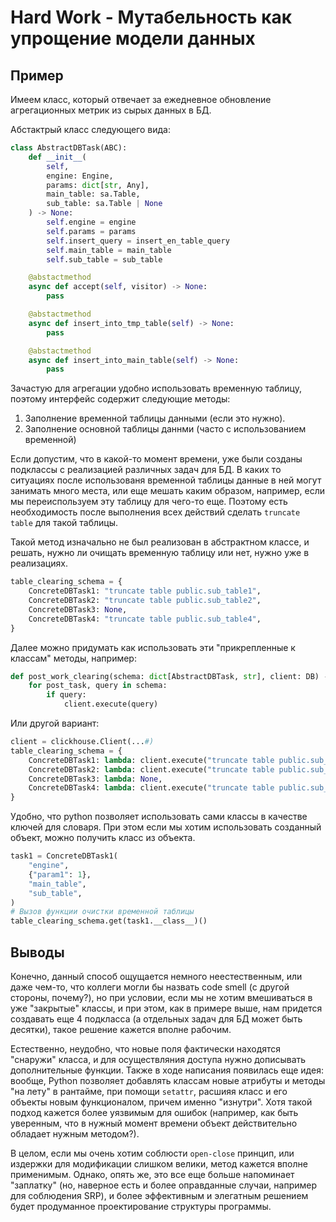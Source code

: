 # Hard Work - Мутабельность как упрощение модели данных

## Пример

Имеем класс, который отвечает за ежедневное обновление агрегационных метрик из сырых данных в БД.

Абстактрый класс следующего вида:

```python
class AbstractDBTask(ABC):
    def __init__(
        self, 
        engine: Engine, 
        params: dict[str, Any],
        main_table: sa.Table,
        sub_table: sa.Table | None
    ) -> None:
        self.engine = engine
        self.params = params
        self.insert_query = insert_en_table_query
        self.main_table = main_table
        self.sub_table = sub_table

    @abstactmethod
    async def accept(self, visitor) -> None:
        pass

    @abstactmethod
    async def insert_into_tmp_table(self) -> None:
        pass

    @abstactmethod
    async def insert_into_main_table(self) -> None:
        pass
```

Зачастую для агрегации удобно использовать временную таблицу, поэтому интерфейс содержит следующие методы:

1. Заполнение временной таблицы данными (если это нужно).
2. Заполнение основной таблицы даннми (часто с использованием временной)

Если допустим, что в какой-то момент времени, уже были созданы подклассы с реализацией различных задач для БД. В каких то ситуациях после использованя временной таблицы данные в ней могут занимать много места, или еще мешать каким образом, например, если мы переиспользуем эту таблицу для чего-то еще.
Поэтому есть необходимость после выполнения всех действий сделать `truncate table` для такой таблицы.

Такой метод изначально не был реализован в абстрактном классе, и решать, нужно ли очищать временную таблицу или нет, нужно уже в реализациях.

```python
table_clearing_schema = {
    ConcreteDBTask1: "truncate table public.sub_table1",
    ConcreteDBTask2: "truncate table public.sub_table2",
    ConcreteDBTask3: None,
    ConcreteDBTask4: "truncate table public.sub_table4",
}
```

Далее можно придумать как использовать эти "прикрепленные к классам" методы, например:

```python
def post_work_clearing(schema: dict[AbstractDBTask, str], client: DB) -> None:
    for post_task, query in schema:
        if query:
            client.execute(query)
```

Или другой вариант:

```python
client = clickhouse.Client(...#)
table_clearing_schema = {
    ConcreteDBTask1: lambda: client.execute("truncate table public.sub_table1"),
    ConcreteDBTask2: lambda: client.execute("truncate table public.sub_table2"),
    ConcreteDBTask3: lambda: None,
    ConcreteDBTask4: lambda: client.execute("truncate table public.sub_table4"),
}
```

Удобно, что python позволяет использовать сами классы в качестве ключей для словаря.
При этом если мы хотим использовать созданный объект, можно получить класс из объекта.

```python
task1 = ConcreteDBTask1(
    "engine",
    {"param1": 1},
    "main_table",
    "sub_table",
)
# Вызов функции очистки временной таблицы
table_clearing_schema.get(task1.__class__)()
```

## Выводы

Конечно, данный способ ощущается немного неестественным, или даже чем-то, что коллеги могли бы назвать code smell (с другой стороны, почему?), но при условии, если мы не хотим вмешиваться в уже "закрытые" классы, и при этом, как в примере выше, нам придется создавать еще 4 подкласса (а отдельных задач для БД может быть десятки), такое решение кажется вполне рабочим.

Естественно, неудобно, что новые поля фактически находятся "снаружи" класса, и для осуществляния доступа нужно дописывать дополнительные функции.
Также в ходе написания появилась еще идея: вообще, Python позволяет добавлять классам новые атрибуты и методы "на лету" в рантайме, при помощи `setattr`, расшияя класс и его объекты новым функционалом, причем именно "изнутри". Хотя такой подход кажется более уязвимым для ошибок (например, как быть уверенным, что в нужный момент времени объект действительно обладает нужным методом?).

В целом, если мы очень хотим соблюсти `open-close` принцип, или издержки для модификации слишком велики, метод кажется вполне применимым. Однако, опять же, это все еще больше напоминает "заплатку" (но, наверное есть и более оправданные случаи, например для соблюдения SRP), и более эффективным и элегатным решением будет продуманное проектирование структуры программы.
